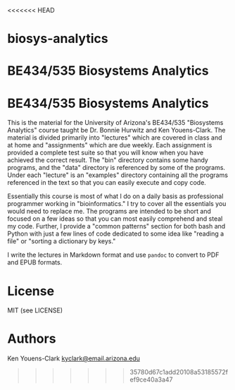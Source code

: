 <<<<<<< HEAD
# biosys-analytics
BE434/535 Biosystems Analytics
=======
# BE434/535 Biosystems Analytics

This is the material for the University of Arizona's BE434/535 "Biosystems Analytics" course taught be Dr. Bonnie Hurwitz and Ken Youens-Clark. The material is divided primarily into "lectures" which are covered in class and at home and "assignments" which are due weekly. Each assignment is provided a complete test suite so that you will know when you have achieved the correct result. The "bin" directory contains some handy programs, and the "data" directory is referenced by some of the programs. Under each "lecture" is an "examples" directory containing all the programs referenced in the text so that you can easily execute and copy code.

Essentially this course is most of what I do on a daily basis as professional programmer working in "bioinformatics." I try to cover all the essentials you would need to replace me. The programs are intended to be short and focused on a few ideas so that you can most easily comprehend and steal my code. Further, I provide a "common patterns" section for both bash and Python with just a few lines of code dedicated to some idea like "reading a file" or "sorting a dictionary by keys."

I write the lectures in Markdown format and use `pandoc` to convert to PDF and EPUB formats. 

# License

MIT (see LICENSE)

# Authors

Ken Youens-Clark <kyclark@email.arizona.edu>
>>>>>>> 35780d67c1add20108a53185572fef9ce40a3a47

